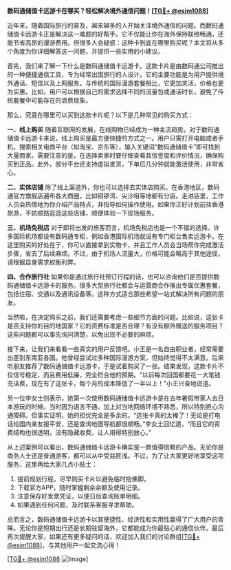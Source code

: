 **数码通储值卡远游卡在哪买？轻松解决境外通信问题！[[TG💪+ @esim1088](https://t.me/s/esim1088)]**

近年来，随着国际旅行的普及，越来越多的人开始关注境外通信的问题。而数码通储值卡远游卡正是解决这一难题的好帮手。它不仅能让你在海外保持联络畅通，还能节省高昂的漫游费用。但很多人会疑惑：这种卡到底在哪里购买呢？本文将从多个角度为你详细解答这一问题，并提供一些实用的小建议。

首先，我们来了解一下什么是数码通储值卡远游卡。这款卡片是由数码通公司推出的一种便捷通信工具，专为经常出国旅行的人设计。它的主要功能是为用户提供境外通话、短信以及上网服务。与传统的国际漫游套餐相比，它更加灵活，价格也更为实惠。比如，用户可以根据自己的需求选择不同的流量包或通话时长，避免了传统套餐中可能存在的浪费现象。

那么，究竟在哪里可以买到这款卡片呢？以下是几种常见的购买方式：

**一、线上购买**
随着互联网的发展，在线购物已经成为一种主流趋势。对于数码通储值卡远游卡来说，线上购买是最方便快捷的方式之一。用户只需打开电脑或者手机，搜索相关电商平台（如淘宝、京东等），输入关键词“数码通储值卡”即可找到大量商家。需要注意的是，在选择卖家时要仔细查看其信誉度和评价情况，确保购买到正品。此外，部分平台还支持虚拟发货，下单后几分钟就能激活使用，非常省心。

**二、实体店铺**
除了线上渠道外，你也可以选择去实体店购买。在香港地区，数码通官方旗舰店遍布各大商圈，比如铜锣湾、尖沙咀等地都有分店。走进店里，工作人员会热情地为你介绍产品特点，并指导如何操作使用。如果你正好计划前往香港旅游，不妨顺路逛逛这些店铺，顺便体验一下现场服务。

**三、机场免税店**
对于即将出发的旅客而言，机场免税店也是一个不错的选择。许多国际机场都设有数码通专柜，例如香港国际机场就设有专门柜台售卖远游卡。在这里购买的好处在于，你可以直接拿到实物卡，并且工作人员会当场帮你完成激活步骤，省去了后续麻烦。不过，由于机场人流量大，价格可能会略高于其他途径，请根据自身需求权衡利弊。

**四、合作旅行社**
如果你是通过旅行社预订行程的话，也可以咨询他们是否提供数码通储值卡远游卡的服务。很多大型旅行社都会与运营商合作推出专属优惠套餐，包括住宿、交通以及通讯设备等。这种方式适合那些希望一站式解决所有问题的朋友。

当然啦，在决定购买之前，我们还需要考虑一些细节方面的问题。比如说，这张卡是否支持你的目的地国家？它的资费标准是否合理？有没有额外赠送的服务项目？这些问题都可以事先询问清楚，以免出现不必要的麻烦。

接下来，让我们来看看一些真实的用户反馈吧。小王是一名自由职业者，经常需要出差到东南亚各国。他曾经尝试过多种国际漫游方案，但始终觉得不太满意。后来听朋友推荐了数码通储值卡远游卡，于是试着购买了一张。结果发现，这款卡片不仅信号稳定，而且费用低廉，完全符合他的预期。“以前每次回国都要花一大笔钱充话费，现在有了这张卡，每个月的成本降低了一半以上！”小王兴奋地说道。

另一位李女士则表示，她第一次使用数码通储值卡远游卡是在去年暑假带家人去日本游玩的时候。当时因为语言不通，加上对当地网络环境不熟悉，所以特别担心沟通障碍。但事实证明，她的担忧完全是多余的。“这张卡真的太棒了！无论是打电话给国内亲友报平安，还是查询地图导航都很顺畅。”李女士回忆道，“而且它的资费结构也很透明，没有隐藏收费，让人用得特别放心。”

从上述案例可以看出，数码通储值卡远游卡确实是一款值得信赖的产品。无论你是商务人士还是普通游客，都可以从中受益匪浅。不过，为了让大家更好地享受这项服务，这里再给大家几点小贴士：

1. 提前规划行程，尽早购买卡片以避免临时抱佛脚。
2. 下载官方APP，随时掌握剩余余额及使用记录。
3. 注意保存好发票凭证，以便日后查询账单明细。
4. 如果遇到任何问题，及时联系客服寻求帮助。

总而言之，数码通储值卡远游卡以其便捷性、经济性和实用性赢得了广大用户的青睐。无论你是短期出行还是长期驻留海外，它都能成为你最贴心的通信伙伴。最后再次提醒大家，如果还有更多疑问的话，欢迎加入我们的讨论群组[[TG💪+ @esim1088](https://t.me/s/esim1088)]，与其他用户一起交流心得！

[[TG💪+ @esim1088](https://t.me/s/esim1088) ![Image](https://i.postimg.cc/4NQfJmqS/Snipaste-2025-05-13-00-14-12.png)]